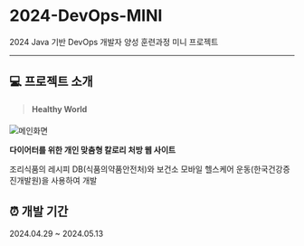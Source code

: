 
# 2024-DevOps-MINI
2024 Java 기반 DevOps 개발자 양성 훈련과정 미니 프로젝트


---


## 💻 프로젝트 소개
> #### Healthy World
![메인화면](https://github.com/starht/2024-DevOps-MINI/blob/main/HealthyWorld.png)


**다이어터를 위한 개인 맞춤형 칼로리 처방 웹 사이트**

조리식품의 레시피 DB(식품의약품안전처)와 보건소 모바일 헬스케어 운동(한국건강증진개발원)을 사용하여 개발


## ⏰ 개발 기간
2024.04.29 ~ 2024.05.13


